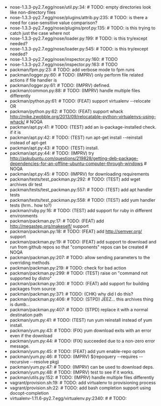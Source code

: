 - nose-1.3.3-py2.7.egg/nose/util.py:34:    #  TODO: empty directories look like non-directory files
- nose-1.3.3-py2.7.egg/nose/plugins/attrib.py:235:    #  TODO: is there a need for case-sensitive value comparison?
- nose-1.3.3-py2.7.egg/nose/plugins/prof.py:135:    #  TODO: is this trying to catch just the case where not
- nose-1.3.3-py2.7.egg/nose/loader.py:199:    #  TODO: is this try/except needed?
- nose-1.3.3-py2.7.egg/nose/loader.py:545:    #  TODO: is this try/except needed?
- nose-1.3.3-py2.7.egg/nose/inspector.py:160:    #  TODO
- nose-1.3.3-py2.7.egg/nose/inspector.py:163:    #  TODO
- packman/fpm.py:23:    #  TODO: add verbose mode to fpm runs
- packman/logger.py:60:    #  TODO: (IMPRV) only perform file related actions if file handler is
- packman/logger.py:61:    #  TODO: (IMPRV) defined.
- packman/common.py:88:    #  TODO: (IMPRV) handle multiple files differently
- packman/python.py:61:    #  TODO: (FEAT) support virtualenv --relocate OR
- packman/python.py:62:    #  TODO: (FEAT) support whack http://mike.zwobble.org/2013/09/relocatable-python-virtualenvs-using-whack/ # NOQA
- packman/apt.py:41:    #  TODO: (TEST) add an is-package-installed check. if it is
- packman/apt.py:42:    #  TODO: (TEST) run apt-get install --reinstall instead of apt-get
- packman/apt.py:43:    #  TODO: (TEST) install.
- packman/apt.py:44:    #  TODO: (IMPRV) try http://askubuntu.com/questions/219828/getting-deb-package-dependencies-for-an-offline-ubuntu-computer-through-windows  # NOQA
- packman/apt.py:45:    #  TODO: (IMPRV) for downloading requirements
- packman/tests/test_packman.py:292:    #  TODO: (TEST) add wget archives dir test
- packman/tests/test_packman.py:557:    #  TODO: (TEST) add apt handler tests
- packman/tests/test_packman.py:558:    #  TODO: (TEST) add yum handler tests (hrm.. how to?)
- packman/ruby.py:16:    #  TODO: (TEST) add support for ruby in different environments
- packman/packman.py:17:    #  TODO: (FEAT) add http://megastep.org/makeself/ support
- packman/packman.py:18:    #  TODO: (FEAT) add http://semver.org/ support
- packman/packman.py:19:    #  TODO: (FEAT) add support to download and run from github repos so that "components" repos can be created  # NOQA
- packman/packman.py:207:    #  TODO: allow sending parameters to the overriding methods
- packman/packman.py:219:    #  TODO: check for bad action
- packman/packman.py:299:    #  TODO: (TEST) raise on "command not supported by distro"
- packman/packman.py:300:    #  TODO: (FEAT) add support for building packages from source
- packman/packman.py:371:    #  TODO: (CHK) why did I do this?
- packman/packman.py:406:    #  TODO: (STPD) JEEZ... this archives thing is dumb...
- packman/packman.py:407:    #  TODO: (STPD) replace it with a normal destination path
- packman/yum.py:41:    #  TODO: (TEST) run yum reinstall instead of yum install.
- packman/yum.py:43:    #  TODO: (FIX) yum download exits with an error even if the download
- packman/yum.py:44:    #  TODO: (FIX) succeeded due to a non-zero error message.
- packman/yum.py:45:    #  TODO: (FEAT) add yum enable-repo option
- packman/yum.py:46:    #  TODO: (IMPRV) $(repoquery --requires --recursive --resolve pkg)
- packman/yum.py:47:    #  TODO: (IMPRV) can be used to download deps.
- packman/yum.py:48:    #  TODO: (IMPRV) test to see if it works.
- packman/utils.py:152:    #  TODO: (IMPRV) handle multiple files differently
- vagrant/provision.sh:19:    #  TODO: add virtualenv to provisioning process
- vagrant/provision.sh:22:    #  TODO: add bash completion support using docopt-completion
- virtualenv-1.11.6-py2.7.egg/virtualenv.py:2340:    # # TODO:
